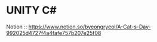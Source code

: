 # UNITY C#

Notion :: https://www.notion.so/byeongryeol/A-Cat-s-Day-992025d4727f4a4fafe757b207e25f08
